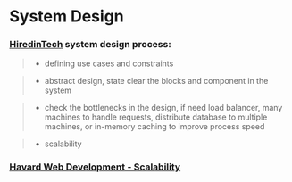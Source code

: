 # System Design

### [HiredinTech](https://www.hiredintech.com/courses/system-design) system design process:

> * defining use cases and constraints

> * abstract design, state clear the blocks and component in the system

> * check the bottlenecks in the design, if need load balancer, many machines to handle requests, distribute database to multiple machines, or in-memory caching to improve process speed

> * scalability

### [Havard Web Development - Scalability](https://www.youtube.com/watch?v=-W9F__D3oY4)
